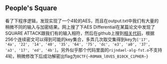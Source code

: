 ## People's Square

看了下程序逻辑，发现实现了一个4轮的AES，而且在output.txt中我们有大量的稍微不同的输入与加密结果。网上搜了下AES Differential在某篇论文中发现了SQUARE ATTACK跟我们有的输入相符，然后在github上搜到[相关代码](https://github.com/Yogitha6/AES_SquareAttack_4rounds)，根据256个连续密文可以得到可能的key集合，多弄几次取交集得到key为`['17', '4a', '22', '14', '40', '35', '64', '75', 'dc', 'e3', 'a0', '37', 'a3', '17', 'ed', '4b']`。另外似乎那个代码里面的`rijndael-alg-fst.o`不支持4轮，稍微修改下后成功解密出flag为`0CTF{~R0MAN_l0VES_B10CK_C1PHER~}`
